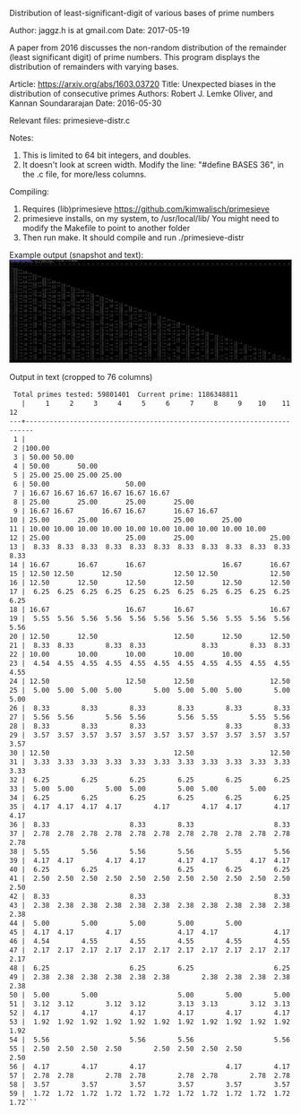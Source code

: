 Distribution of least-significant-digit of various bases of prime numbers

Author: jaggz.h is at gmail.com
  Date: 2017-05-19
 
A paper from 2016 discusses the non-random distribution of the remainder
(least significant digit) of prime numbers.  This program displays the
distribution of remainders with varying bases.

Article: https://arxiv.org/abs/1603.03720
  Title: Unexpected biases in the distribution of consecutive primes
Authors: Robert J. Lemke Oliver, and Kannan Soundararajan
   Date: 2016-05-30

Relevant files:
  primesieve-distr.c

Notes:
  1. This is limited to 64 bit integers, and doubles.
  2. It doesn't look at screen width.
     Modify the line: "#define BASES 36", in the .c file, for more/less columns.

Compiling:
  1. Requires (lib)primesieve https://github.com/kimwalisch/primesieve
  2. primesieve installs, on my system, to /usr/local/lib/
     You might need to modify the Makefile to point to another folder
  3. Then run make.  It should compile and run ./primesieve-distr

  Example output (snapshot and text):
  ![Output of primesieve-distr.c](snapshots/sample-totals.png)

  Output in text (cropped to 76 columns)
```Prime modulus distribution.  X-axis is modulus result, Y is the base (of the modulus).
 Total primes tested: 59801401  Current prime: 1186348811
   |     1     2     3     4     5     6     7     8     9    10    11    12
---+------------------------------------------------------------------------
 1 |                                                                        
 2 |100.00                                                                  
 3 | 50.00 50.00                                                            
 4 | 50.00       50.00                                                      
 5 | 25.00 25.00 25.00 25.00                                                
 6 | 50.00                   50.00                                          
 7 | 16.67 16.67 16.67 16.67 16.67 16.67                                    
 8 | 25.00       25.00       25.00       25.00                              
 9 | 16.67 16.67       16.67 16.67       16.67 16.67                        
10 | 25.00       25.00                   25.00       25.00                  
11 | 10.00 10.00 10.00 10.00 10.00 10.00 10.00 10.00 10.00 10.00            
12 | 25.00                   25.00       25.00                   25.00      
13 |  8.33  8.33  8.33  8.33  8.33  8.33  8.33  8.33  8.33  8.33  8.33  8.33
14 | 16.67       16.67       16.67                   16.67       16.67      
15 | 12.50 12.50       12.50             12.50 12.50             12.50      
16 | 12.50       12.50       12.50       12.50       12.50       12.50      
17 |  6.25  6.25  6.25  6.25  6.25  6.25  6.25  6.25  6.25  6.25  6.25  6.25
18 | 16.67                   16.67       16.67                   16.67      
19 |  5.55  5.56  5.56  5.56  5.56  5.56  5.56  5.56  5.55  5.56  5.56  5.56
20 | 12.50       12.50                   12.50       12.50       12.50      
21 |  8.33  8.33        8.33  8.33              8.33        8.33  8.33      
22 | 10.00       10.00       10.00       10.00       10.00                  
23 |  4.54  4.55  4.55  4.55  4.55  4.55  4.55  4.55  4.55  4.55  4.55  4.55
24 | 12.50                   12.50       12.50                   12.50      
25 |  5.00  5.00  5.00  5.00        5.00  5.00  5.00  5.00        5.00  5.00
26 |  8.33        8.33        8.33        8.33        8.33        8.33      
27 |  5.56  5.56        5.56  5.56        5.56  5.55        5.55  5.56      
28 |  8.33        8.33        8.33                    8.33        8.33      
29 |  3.57  3.57  3.57  3.57  3.57  3.57  3.57  3.57  3.57  3.57  3.57  3.57
30 | 12.50                               12.50                   12.50      
31 |  3.33  3.33  3.33  3.33  3.33  3.33  3.33  3.33  3.33  3.33  3.33  3.33
32 |  6.25        6.25        6.25        6.25        6.25        6.25      
33 |  5.00  5.00        5.00  5.00        5.00  5.00        5.00            
34 |  6.25        6.25        6.25        6.25        6.25        6.25      
35 |  4.17  4.17  4.17  4.17        4.17        4.17  4.17        4.17  4.17
36 |  8.33                    8.33        8.33                    8.33      
37 |  2.78  2.78  2.78  2.78  2.78  2.78  2.78  2.78  2.78  2.78  2.78  2.78
38 |  5.55        5.56        5.56        5.56        5.55        5.56      
39 |  4.17  4.17        4.17  4.17        4.17  4.17        4.17  4.17      
40 |  6.25        6.25                    6.25        6.25        6.25      
41 |  2.50  2.50  2.50  2.50  2.50  2.50  2.50  2.50  2.50  2.50  2.50  2.50
42 |  8.33                    8.33                                8.33      
43 |  2.38  2.38  2.38  2.38  2.38  2.38  2.38  2.38  2.38  2.38  2.38  2.38
44 |  5.00        5.00        5.00        5.00        5.00                  
45 |  4.17  4.17        4.17              4.17  4.17              4.17      
46 |  4.54        4.55        4.55        4.55        4.55        4.55      
47 |  2.17  2.17  2.17  2.17  2.17  2.17  2.17  2.17  2.17  2.17  2.17  2.17
48 |  6.25                    6.25        6.25                    6.25      
49 |  2.38  2.38  2.38  2.38  2.38  2.38        2.38  2.38  2.38  2.38  2.38
50 |  5.00        5.00                    5.00        5.00        5.00      
51 |  3.12  3.12        3.12  3.12        3.13  3.13        3.12  3.13      
52 |  4.17        4.17        4.17        4.17        4.17        4.17      
53 |  1.92  1.92  1.92  1.92  1.92  1.92  1.92  1.92  1.92  1.92  1.92  1.92
54 |  5.56                    5.56        5.56                    5.56      
55 |  2.50  2.50  2.50  2.50        2.50  2.50  2.50  2.50              2.50
56 |  4.17        4.17        4.17                    4.17        4.17      
57 |  2.78  2.78        2.78  2.78        2.78  2.78        2.78  2.78      
58 |  3.57        3.57        3.57        3.57        3.57        3.57      
59 |  1.72  1.72  1.72  1.72  1.72  1.72  1.72  1.72  1.72  1.72  1.72  1.72```
